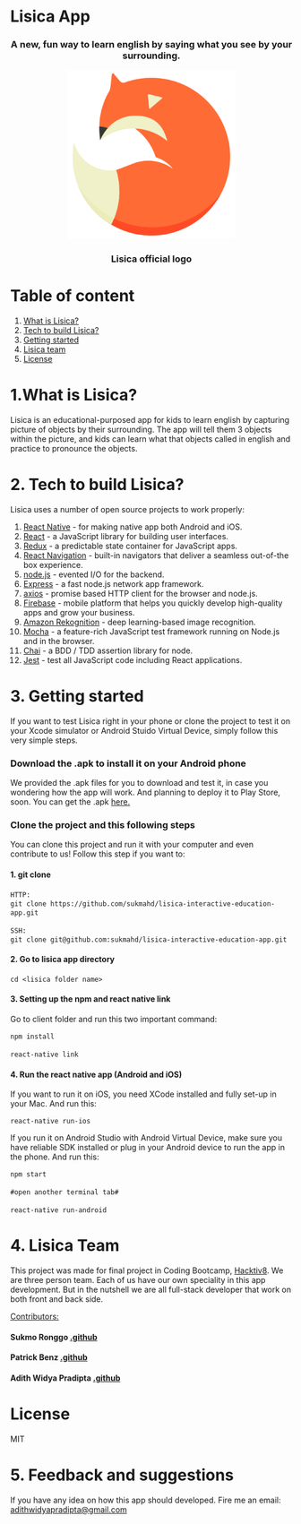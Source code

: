 # Lisica App
<center><h3>A new, fun way to learn english by saying what you see by your surrounding.</h3></center>


<center><img src="./client/src/assets/images/lisica_logo.png" alt="Drawing" style="width: 300px;"/></center>
<center><h3>Lisica official logo</h3></center>

# Table of content
1. [What is Lisica?](https://github.com/sukmahd/lisica-interactive-education-app#1what-is-lisica)
2. [Tech to build Lisica?](https://github.com/sukmahd/lisica-interactive-education-app#2-tech-to-build-lisica)
3. [Getting started](https://github.com/sukmahd/lisica-interactive-education-app#2-tech-to-build-lisica)
4. [Lisica team](https://github.com/sukmahd/lisica-interactive-education-app#4-lisica-team)
5. [License](https://github.com/sukmahd/lisica-interactive-education-app#license)

# 1.What is Lisica?
Lisica is an educational-purposed app for kids to learn english by capturing picture of objects by their surrounding. The app will tell them 3 objects within the picture, and kids can learn what that objects called in english and practice to pronounce the objects.

# 2. Tech to build Lisica?
Lisica uses a number of open source projects to work properly:

1. [React Native](https://facebook.github.io/react-native/) - for making native app both Android and iOS.
2. [React](https://facebook.github.io/react/) - a JavaScript library for building user interfaces.
3. [Redux](http://redux.js.org/) - a predictable state container for JavaScript apps.
5. [React Navigation](https://reactnavigation.org/) - built-in navigators that deliver a seamless out-of-the box experience.
2. [node.js](https://nodejs.org/en/) - evented I/O for the backend.
3. [Express](https://expressjs.com/) - a fast node.js network app framework.
4. [axios](https://www.npmjs.com/package/axios) - promise based HTTP client for the browser and node.js.
5. [Firebase](https://firebase.google.com/) - mobile platform that helps you quickly develop high-quality apps and grow your business.
6. [Amazon Rekognition](https://aws.amazon.com/rekognition/) - deep learning-based image recognition.
7. [Mocha](https://mochajs.org/) - a feature-rich JavaScript test framework running on Node.js and in the browser.
8. [Chai](http://chaijs.com/) - a BDD / TDD assertion library for node.
9. [Jest](https://facebook.github.io/jest/) - test all JavaScript code including React applications.

# 3. Getting started
If you want to test Lisica right in your phone or clone the project to test it on your Xcode simulator or Android Stuido Virtual Device, simply follow this very simple steps.

### Download the .apk to install it on your Android phone
We provided the .apk files for you to download and test it, in case you wondering how the app will work. And planning to deploy it to Play Store, soon. You can get the .apk [here.](https://drive.google.com/file/d/0B2aHLNEACPkgekVUZWRnLXlGbjg/view?usp=sharing)

### Clone the project and this following steps
You can clone this project and run it with your computer and even contribute to us! Follow this step if you want to:

#### 1. git clone
```
HTTP:
git clone https://github.com/sukmahd/lisica-interactive-education-app.git

SSH:
git clone git@github.com:sukmahd/lisica-interactive-education-app.git
```

#### 2. Go to lisica app directory
```
cd <lisica folder name>
```

#### 3. Setting up the npm and react native link
Go to client folder and run this two important command:
```
npm install

react-native link
```

#### 4. Run the react native app (Android and iOS)
If you want to run it on iOS, you need XCode installed and fully set-up in your Mac. And run this:
```
react-native run-ios
```

If you run it on Android Studio with Android Virtual Device, make sure you have reliable SDK installed or plug in your Android device to run the app in the phone. And run this:
```
npm start

#open another terminal tab#

react-native run-android
```

# 4. Lisica Team
This project was made for final project in Coding Bootcamp, [Hacktiv8](https://hacktiv8.com/). We are three person team. Each of us have our own speciality in this app development. But in the nutshell we are all full-stack developer that work on both front and back side.

[Contributors:](https://github.com/sukmahd/lisica-interactive-education-app/graphs/contributors)
#### Sukmo Ronggo [.github](https://github.com/sukmahd)
#### Patrick Benz [.github](https://github.com/PatrickBenz09)
#### Adith Widya Pradipta [.github](https://github.com/adithwip)

# License
MIT

# 5. Feedback and suggestions
If you have any idea on how this app should developed. Fire me an email: adithwidyapradipta@gmail.com

